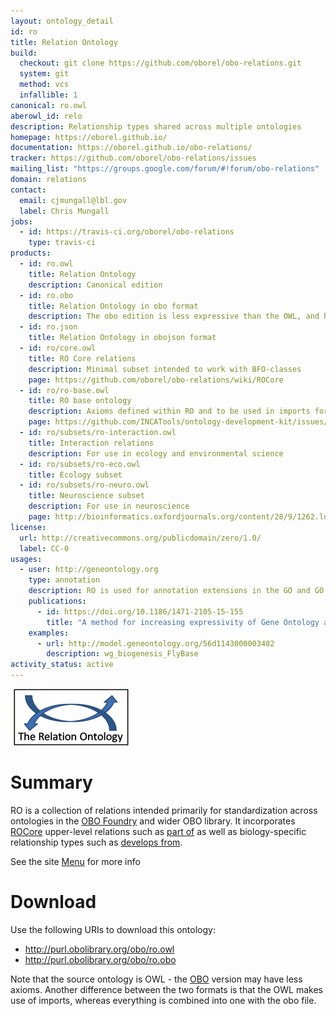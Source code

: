 ```yaml
---
layout: ontology_detail
id: ro
title: Relation Ontology
build:
  checkout: git clone https://github.com/oborel/obo-relations.git
  system: git
  method: vcs
  infallible: 1
canonical: ro.owl
aberowl_id: relo
description: Relationship types shared across multiple ontologies
homepage: https://oborel.github.io/
documentation: https://oborel.github.io/obo-relations/
tracker: https://github.com/oborel/obo-relations/issues
mailing_list: "https://groups.google.com/forum/#!forum/obo-relations"
domain: relations
contact:
  email: cjmungall@lbl.gov
  label: Chris Mungall
jobs:
  - id: https://travis-ci.org/oborel/obo-relations
    type: travis-ci
products:
  - id: ro.owl
    title: Relation Ontology
    description: Canonical edition
  - id: ro.obo
    title: Relation Ontology in obo format
    description: The obo edition is less expressive than the OWL, and has imports merged in
  - id: ro.json
    title: Relation Ontology in obojson format
  - id: ro/core.owl
    title: RO Core relations
    description: Minimal subset intended to work with BFO-classes
    page: https://github.com/oborel/obo-relations/wiki/ROCore
  - id: ro/ro-base.owl
    title: RO base ontology
    description: Axioms defined within RO and to be used in imports for other ontologies
    page: https://github.com/INCATools/ontology-development-kit/issues/50
  - id: ro/subsets/ro-interaction.owl
    title: Interaction relations
    description: For use in ecology and environmental science
  - id: ro/subsets/ro-eco.owl
    title: Ecology subset
  - id: ro/subsets/ro-neuro.owl
    title: Neuroscience subset
    description: For use in neuroscience
    page: http://bioinformatics.oxfordjournals.org/content/28/9/1262.long
license:
  url: http://creativecommons.org/publicdomain/zero/1.0/
  label: CC-0
usages:
  - user: http://geneontology.org
    type: annotation
    description: RO is used for annotation extensions in the GO and GO Causal Activity Models.
    publications:
      - id: https://doi.org/10.1186/1471-2105-15-155
        title: "A method for increasing expressivity of Gene Ontology annotations using a compositional approach"
    examples:
      - url: http://model.geneontology.org/56d1143000003402
        description: wg_biogenesis_FlyBase
activity_status: active
---
```


![logo](/images/ro_logo.png)

# Summary

RO is a collection of relations intended primarily for standardization across ontologies in the [OBO Foundry](http://obofoundry.org) and wider OBO library. It incorporates [ROCore](https://github.com/oborel/obo-relations/wiki/ROCore) upper-level relations such as [part of](http://purl.obolibrary.org/obo/BFO_0000050) as well as biology-specific relationship types such as [develops from](http://purl.obolibrary.org/obo/RO_0002202).

See the site [Menu](https://github.com/oborel/obo-relations/wiki/Menu) for more info

# Download

Use the following URIs to download this ontology:

 * http://purl.obolibrary.org/obo/ro.owl
 * http://purl.obolibrary.org/obo/ro.obo

Note that the source ontology is OWL - the [OBO](https://github.com/oborel/obo-relations/wiki/OBOFormatUsersGuide) version may have less axioms. Another difference between the two formats is that the OWL makes use of imports, whereas everything is combined into one with the obo file.
